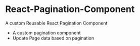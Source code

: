 # React-Pagination-Component
A custom Reusable React Pagination Component

- A custom pagination component
- Update Page data based on pagination 

